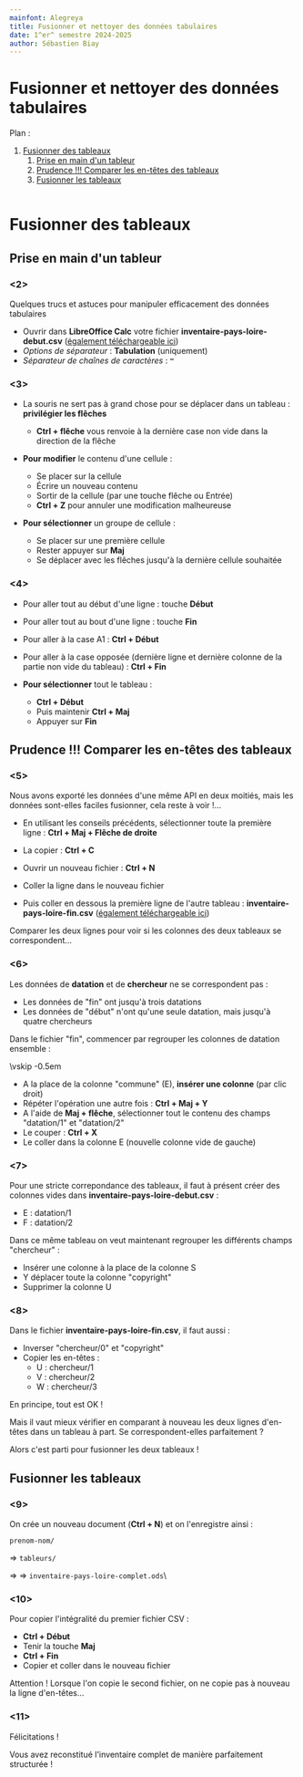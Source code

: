 ```yaml
---
mainfont: Alegreya
title: Fusionner et nettoyer des données tabulaires
date: 1^er^ semestre 2024-2025
author: Sébastien Biay
---
```


Fusionner et nettoyer des données tabulaires
=====

Plan :

1. [Fusionner des tableaux](#t1)
	1. [Prise en main d'un tableur ](#t1-1)
	2. [Prudence !!! Comparer les en-têtes des tableaux ](#t1-2)
	3. [Fusionner les tableaux ](#t1-3)

[comment]: <> (FINET)

```
```


<a id='t1'/>

# Fusionner des tableaux
[comment1]: <1> (TITRE1)


<a id='t1-1'/>

## Prise en main d'un tableur 

### <2>

Quelques trucs et astuces pour manipuler efficacement des données tabulaires

- Ouvrir dans **LibreOffice Calc** votre fichier **inventaire-pays-loire-debut.csv** ([également téléchargeable ici](https://raw.githubusercontent.com/sbiay/td-num-vnp/main/csv/inventaire-pays-loire-debut.csv))
- *Options de séparateur* : **Tabulation** (uniquement)
- *Séparateur de chaînes de caractères* : **`"`**


### <3>

- La souris ne sert pas à grand chose pour se déplacer dans un tableau : **privilégier les flêches**

	- **Ctrl + flêche** vous renvoie à la dernière case non vide dans la direction de la flêche

- **Pour modifier** le contenu d'une cellule :
	- Se placer sur la cellule
	- Écrire un nouveau contenu
	- Sortir de la cellule (par une touche flêche ou Entrée)
	- **Ctrl + Z** pour annuler une modification malheureuse

- **Pour sélectionner** un groupe de cellule :
	- Se placer sur une première cellule
	- Rester appuyer sur **Maj**
	- Se déplacer avec les flêches jusqu'à la dernière cellule souhaitée


### <4>

- Pour aller tout au début d'une ligne : touche **Début**
- Pour aller tout au bout d'une ligne : touche **Fin**
- Pour aller à la case A1 : **Ctrl + Début**
- Pour aller à la case opposée (dernière ligne et dernière colonne de la partie non vide du tableau) : **Ctrl + Fin**

- **Pour sélectionner** tout le tableau :
	- **Ctrl + Début**
	- Puis maintenir **Ctrl + Maj**
	- Appuyer sur **Fin**


<a id='t1-2'/>

## Prudence !!! Comparer les en-têtes des tableaux 

### <5>

Nous avons exporté les données d'une même API en deux moitiés, mais les données sont-elles faciles fusionner, cela reste à voir !…

- En utilisant les conseils précédents, sélectionner toute la première ligne : **Ctrl + Maj + Flêche de droite**

- La copier : **Ctrl + C**
- Ouvrir un nouveau fichier : **Ctrl + N**
- Coller la ligne dans le nouveau fichier
- Puis coller en dessous la première ligne de l'autre tableau : **inventaire-pays-loire-fin.csv** ([également téléchargeable ici](https://raw.githubusercontent.com/sbiay/td-num-vnp/main/csv/inventaire-pays-loire-fin.csv))

Comparer les deux lignes pour voir si les colonnes des deux tableaux se correspondent…


### <6>

Les données de **datation** et de **chercheur** ne se correspondent pas :

- Les données de "fin" ont jusqu'à trois datations
- Les données de "début" n'ont qu'une seule datation, mais jusqu'à quatre chercheurs

Dans le fichier "fin", commencer par regrouper les colonnes de datation ensemble :

\vskip -0.5em

- A la place de la colonne "commune" (E), **insérer une colonne** (par clic droit)
- Répéter l'opération une autre fois : **Ctrl + Maj + Y**
- A l'aide de **Maj + flêche**, sélectionner tout le contenu des champs "datation/1" et "datation/2"
- Le couper : **Ctrl + X**
- Le coller dans la colonne E (nouvelle colonne vide de gauche)


### <7>

Pour une stricte correpondance des tableaux, il faut à présent créer des colonnes vides dans **inventaire-pays-loire-debut.csv** :

- E : datation/1
- F : datation/2

Dans ce même tableau on veut maintenant regrouper les différents champs "chercheur" :

- Insérer une colonne à la place de la colonne S
- Y déplacer toute la colonne "copyright"
- Supprimer la colonne U


### <8>

Dans le fichier **inventaire-pays-loire-fin.csv**,
il faut aussi : 

- Inverser "chercheur/0" et "copyright"
- Copier les en-têtes :
	- U : chercheur/1
	- V : chercheur/2
	- W : chercheur/3

En principe, tout est OK !

Mais il vaut mieux vérifier en comparant à nouveau les deux lignes d'en-têtes dans un tableau à part.
Se correspondent-elles parfaitement ?

Alors c'est parti pour fusionner les deux tableaux !


<a id='t1-3'/>

## Fusionner les tableaux 

### <9>

On crée un nouveau document (**Ctrl + N**) et on l'enregistre ainsi :

`prenom-nom/`

=> `tableurs/`

=> => `inventaire-pays-loire-complet.ods`\


### <10>

Pour copier l'intégralité du premier fichier CSV :

- **Ctrl + Début**
- Tenir la touche **Maj**
- **Ctrl + Fin**
- Copier et coller dans le nouveau fichier

Attention ! Lorsque l'on copie le second fichier, on ne copie pas à nouveau la ligne d'en-têtes…

### <11>

Félicitations !

Vous avez reconstitué l'inventaire complet de manière parfaitement structurée !